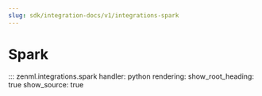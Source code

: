 ```yaml
---
slug: sdk/integration-docs/v1/integrations-spark
---
```


# Spark

::: zenml.integrations.spark
    handler: python
    rendering:
      show_root_heading: true
      show_source: true
